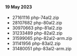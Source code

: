 #### 19 May 2023
- 27161116 php-74al2.zip
- 28107682 php-80al2.zip
- 30970663 php-81al2.zip
- 31233489 php-82al2.zip
- 31599065 php-82al2-arm.zip
- 31141956 php-83al2.zip
- 31480051 php-83al2-arm.zip
